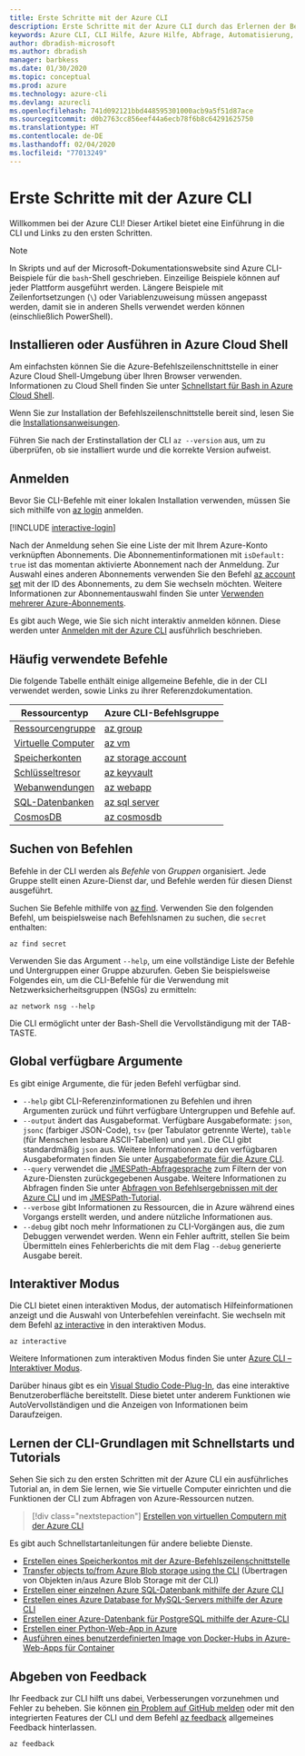 ```yaml
---
title: Erste Schritte mit der Azure CLI
description: Erste Schritte mit der Azure CLI durch das Erlernen der Befehlsgrundlagen.
keywords: Azure CLI, CLI Hilfe, Azure Hilfe, Abfrage, Automatisierung,
author: dbradish-microsoft
ms.author: dbradish
manager: barbkess
ms.date: 01/30/2020
ms.topic: conceptual
ms.prod: azure
ms.technology: azure-cli
ms.devlang: azurecli
ms.openlocfilehash: 741d092121bbd448595301000acb9a5f51d87ace
ms.sourcegitcommit: d0b2763cc856eef44a6ecb78f6b8c64291625750
ms.translationtype: HT
ms.contentlocale: de-DE
ms.lasthandoff: 02/04/2020
ms.locfileid: "77013249"
---
```

# <a name="get-started-with-azure-cli"></a>Erste Schritte mit der Azure CLI

Willkommen bei der Azure CLI!  Dieser Artikel bietet eine Einführung in die CLI und Links zu den ersten Schritten.

> [!NOTE]
>
> In Skripts und auf der Microsoft-Dokumentationswebsite sind Azure CLI-Beispiele für die `bash`-Shell geschrieben. Einzeilige Beispiele können auf jeder Plattform ausgeführt werden. Längere Beispiele mit Zeilenfortsetzungen (`\`) oder Variablenzuweisung müssen angepasst werden, damit sie in anderen Shells verwendet werden können (einschließlich PowerShell).

## <a name="install-or-run-in-azure-cloud-shell"></a>Installieren oder Ausführen in Azure Cloud Shell

Am einfachsten können Sie die Azure-Befehlszeilenschnittstelle in einer Azure Cloud Shell-Umgebung über Ihren Browser verwenden. Informationen zu Cloud Shell finden Sie unter [Schnellstart für Bash in Azure Cloud Shell](/azure/cloud-shell/quickstart).

Wenn Sie zur Installation der Befehlszeilenschnittstelle bereit sind, lesen Sie die [Installationsanweisungen](install-azure-cli.md).

Führen Sie nach der Erstinstallation der CLI `az --version` aus, um zu überprüfen, ob sie installiert wurde und die korrekte Version aufweist.

## <a name="sign-in"></a>Anmelden

Bevor Sie CLI-Befehle mit einer lokalen Installation verwenden, müssen Sie sich mithilfe von [az login](/cli/azure/reference-index#az-login) anmelden.

[!INCLUDE [interactive-login](includes/interactive-login.md)]

Nach der Anmeldung sehen Sie eine Liste der mit Ihrem Azure-Konto verknüpften Abonnements. Die Abonnementinformationen mit `isDefault: true` ist das momentan aktivierte Abonnement nach der Anmeldung. Zur Auswahl eines anderen Abonnements verwenden Sie den Befehl [az account set](/cli/azure/account#az-account-set) mit der ID des Abonnements, zu dem Sie wechseln möchten. Weitere Informationen zur Abonnementauswahl finden Sie unter [Verwenden mehrerer Azure-Abonnements](manage-azure-subscriptions-azure-cli.md).

Es gibt auch Wege, wie Sie sich nicht interaktiv anmelden können. Diese werden unter [Anmelden mit der Azure CLI](authenticate-azure-cli.md) ausführlich beschrieben.

## <a name="common-commands"></a>Häufig verwendete Befehle

Die folgende Tabelle enthält einige allgemeine Befehle, die in der CLI verwendet werden, sowie Links zu ihrer Referenzdokumentation.

| Ressourcentyp | Azure CLI-Befehlsgruppe |
|---------------|-------------------------|
| [Ressourcengruppe](/azure/azure-resource-manager/resource-group-overview) | [az group](/cli/azure/group) |
| [Virtuelle Computer](/azure/virtual-machines) | [az vm](/cli/azure/vm) |
| [Speicherkonten](/azure/storage/common/storage-introduction) | [az storage account](/cli/azure/storage/account) |
| [Schlüsseltresor](/azure/key-vault/key-vault-whatis) | [az keyvault](/cli/azure/keyvault) |
| [Webanwendungen](/azure/app-service) | [az webapp](/cli/azure/webapp) |
| [SQL-Datenbanken](/azure/sql-database) | [az sql server](/cli/azure/sql/server) |
| [CosmosDB](/azure/cosmos-db) | [az cosmosdb](/cli/azure/cosmosdb) |

## <a name="finding-commands"></a>Suchen von Befehlen

Befehle in der CLI werden als _Befehle_ von _Gruppen_ organisiert. Jede Gruppe stellt einen Azure-Dienst dar, und Befehle werden für diesen Dienst ausgeführt.

Suchen Sie Befehle mithilfe von [az find](/cli/azure/reference-index#az-find). Verwenden Sie den folgenden Befehl, um beispielsweise nach Befehlsnamen zu suchen, die `secret` enthalten:

```azurecli-interactive
az find secret
```

Verwenden Sie das Argument `--help`, um eine vollständige Liste der Befehle und Untergruppen einer Gruppe abzurufen. Geben Sie beispielsweise Folgendes ein, um die CLI-Befehle für die Verwendung mit Netzwerksicherheitsgruppen (NSGs) zu ermitteln:

```azurecli-interactive
az network nsg --help
```

Die CLI ermöglicht unter der Bash-Shell die Vervollständigung mit der TAB-TASTE.

## <a name="globally-available-arguments"></a>Global verfügbare Argumente

Es gibt einige Argumente, die für jeden Befehl verfügbar sind.

* `--help` gibt CLI-Referenzinformationen zu Befehlen und ihren Argumenten zurück und führt verfügbare Untergruppen und Befehle auf.
* `--output` ändert das Ausgabeformat. Verfügbare Ausgabeformate: `json`, `jsonc` (farbiger JSON-Code), `tsv` (per Tabulator getrennte Werte), `table` (für Menschen lesbare ASCII-Tabellen) und `yaml`. Die CLI gibt standardmäßig `json` aus. Weitere Informationen zu den verfügbaren Ausgabeformaten finden Sie unter [Ausgabeformate für die Azure CLI](format-output-azure-cli.md).
* `--query` verwendet die [JMESPath-Abfragesprache](http://jmespath.org/) zum Filtern der von Azure-Diensten zurückgegebenen Ausgabe. Weitere Informationen zu Abfragen finden Sie unter [Abfragen von Befehlsergebnissen mit der Azure CLI](query-azure-cli.md) und im [JMESPath-Tutorial](http://jmespath.org/tutorial.html).
* `--verbose` gibt Informationen zu Ressourcen, die in Azure während eines Vorgangs erstellt werden, und andere nützliche Informationen aus.
* `--debug` gibt noch mehr Informationen zu CLI-Vorgängen aus, die zum Debuggen verwendet werden. Wenn ein Fehler auftritt, stellen Sie beim Übermitteln eines Fehlerberichts die mit dem Flag `--debug` generierte Ausgabe bereit.

## <a name="interactive-mode"></a>Interaktiver Modus

Die CLI bietet einen interaktiven Modus, der automatisch Hilfeinformationen anzeigt und die Auswahl von Unterbefehlen vereinfacht. Sie wechseln mit dem Befehl [az interactive](/cli/azure/reference-index#az-interactive) in den interaktiven Modus.

```azurecli-interactive
az interactive
```

Weitere Informationen zum interaktiven Modus finden Sie unter [Azure CLI – Interaktiver Modus](interactive-azure-cli.md).

Darüber hinaus gibt es ein [Visual Studio Code-Plug-In](https://marketplace.visualstudio.com/items?itemName=ms-vscode.azurecli), das eine interaktive Benutzeroberfläche bereitstellt. Diese bietet unter anderem Funktionen wie AutoVervollständigen und die Anzeigen von Informationen beim Daraufzeigen.

## <a name="learn-cli-basics-with-quickstarts-and-tutorials"></a>Lernen der CLI-Grundlagen mit Schnellstarts und Tutorials

Sehen Sie sich zu den ersten Schritten mit der Azure CLI ein ausführliches Tutorial an, in dem Sie lernen, wie Sie virtuelle Computer einrichten und die Funktionen der CLI zum Abfragen von Azure-Ressourcen nutzen.

> [!div class="nextstepaction"]
> [Erstellen von virtuellen Computern mit der Azure CLI](azure-cli-vm-tutorial.yml)

Es gibt auch Schnellstartanleitungen für andere beliebte Dienste.

* [Erstellen eines Speicherkontos mit der Azure-Befehlszeilenschnittstelle](/azure/storage/common/storage-quickstart-create-storage-account-cli)
* [Transfer objects to/from Azure Blob storage using the CLI](/azure/storage/blobs/storage-quickstart-blobs-cli) (Übertragen von Objekten in/aus Azure Blob Storage mit der CLI)
* [Erstellen einer einzelnen Azure SQL-Datenbank mithilfe der Azure CLI](/azure/sql-database/sql-database-get-started-cli)
* [Erstellen eines Azure Database for MySQL-Servers mithilfe der Azure CLI](/azure/mysql/quickstart-create-mysql-server-database-using-azure-cli)
* [Erstellen einer Azure-Datenbank für PostgreSQL mithilfe der Azure-CLI](/azure/postgresql/quickstart-create-server-database-azure-cli)
* [Erstellen einer Python-Web-App in Azure](/azure/app-service/app-service-web-get-started-python)
* [Ausführen eines benutzerdefinierten Image von Docker-Hubs in Azure-Web-Apps für Container](/azure/app-service/containers/quickstart-custom-docker-image)

## <a name="give-feedback"></a>Abgeben von Feedback

Ihr Feedback zur CLI hilft uns dabei, Verbesserungen vorzunehmen und Fehler zu beheben. Sie können [ein Problem auf GitHub melden](https://github.com/azure/azure-cli/issues) oder mit den integrierten Features der CLI und dem Befehl [az feedback](/cli/azure/reference-index#az-feedback) allgemeines Feedback hinterlassen.

```azurecli-interactive
az feedback
```
